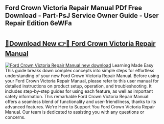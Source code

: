 ## Ford Crown Victoria Repair Manual PDf Free Download - Part-PsJ Service Owner Guide - User Repair Edition 6eWFa

# <h2><a href="http://bc12721.oget.top/?id=Ford+Crown+Victoria+Repair+Manual">🔗Download New 👉🔴 Ford Crown Victoria Repair Manual</a></h2>

[![Ford Crown Victoria Repair Manual new download](https://i.imgur.com/5g1atiW.png)](http://bc12721.oget.top/?id=Ford+Crown+Victoria+Repair+Manual)
Learning Made Easy This guide breaks down complex concepts into simple steps for effortless understanding of your new Ford Crown Victoria Repair Manual. Before using your Ford Crown Victoria Repair Manual, please refer to this user manual for detailed instructions on product setup, operation, and troubleshooting. It includes step-by-step guides for using each feature, as well as important safety information. This remarkable Ford Crown Victoria Repair Manual offers a seamless blend of functionality and user-friendliness, thanks to its advanced features. We're Here to Support You Ford Crown Victoria Repair Manual. Our team is dedicated to assisting you with any questions or concerns.
